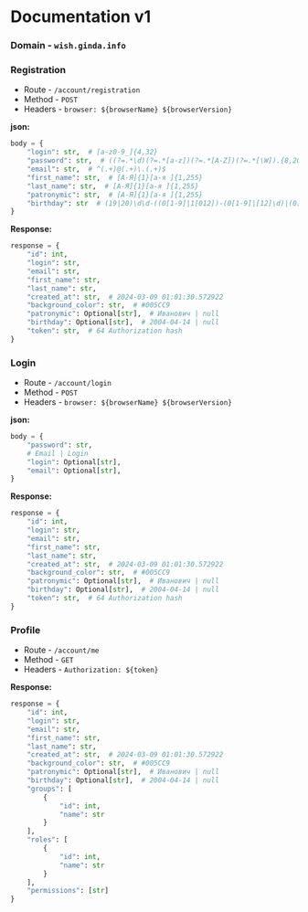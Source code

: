 # Documentation v1

### **Domain** - `wish.ginda.info`

### Registration
 * Route  -  `/account/registration`
 * Method - `POST`
 * Headers - `browser: ${browserName} ${browserVersion} `

**json:**
```py
body = {
    "login": str,  # [a-z0-9_]{4,32} 
    "password": str,  # ((?=.*\d)(?=.*[a-z])(?=.*[A-Z])(?=.*[\W]).{8,20})
    "email": str,  # ^(.+)@(.+)\.(.+)$
    "first_name": str,  # [А-Я]{1}[а-я ]{1,255} 
    "last_name": str,  # [А-Я]{1}[а-я ]{1,255} 
    "patronymic": str,  # [А-Я]{1}[а-я ]{1,255} 
    "birthday": str  # (19|20)\d\d-((0[1-9]|1[012])-(0[1-9]|[12]\d)|(0[13-9]|1[012])-30|(0[13578]|1[02])-31)
}
```
**Response:**
```py
response = {
    "id": int,
    "login": str,
    "email": str,
    "first_name": str,
    "last_name": str,
    "created_at": str,  # 2024-03-09 01:01:30.572922
    "background_color": str,  # #005CC9
    "patronymic": Optional[str],  # Иванович | null
    "birthday": Optional[str],  # 2004-04-14 | null
    "token": str,  # 64 Authorization hash
}
```

### Login
 * Route  -  `/account/login`
 * Method - `POST`
 * Headers - `browser: ${browserName} ${browserVersion} `

**json:**
```py
body = {
    "password": str,  
    # Email | Login
    "login": Optional[str], 
    "email": Optional[str],  
}
```
**Response:**
```py
response = {
    "id": int,
    "login": str,
    "email": str,
    "first_name": str,
    "last_name": str,
    "created_at": str,  # 2024-03-09 01:01:30.572922
    "background_color": str,  # #005CC9
    "patronymic": Optional[str],  # Иванович | null
    "birthday": Optional[str],  # 2004-04-14 | null
    "token": str,  # 64 Authorization hash
}
```

### Profile
 * Route  -  `/account/me`
 * Method - `GET`
 * Headers - `Authorization: ${token}`

**Response:**
```py
response = {
    "id": int,
    "login": str,
    "email": str,
    "first_name": str,
    "last_name": str,
    "created_at": str,  # 2024-03-09 01:01:30.572922
    "background_color": str,  # #005CC9
    "patronymic": Optional[str],  # Иванович | null
    "birthday": Optional[str],  # 2004-04-14 | null
    "groups": [
        {
            "id": int,
            "name": str
        }
    ],
    "roles": [
        {
            "id": int,
            "name": str
        }
    ],
    "permissions": [str]
}
```

